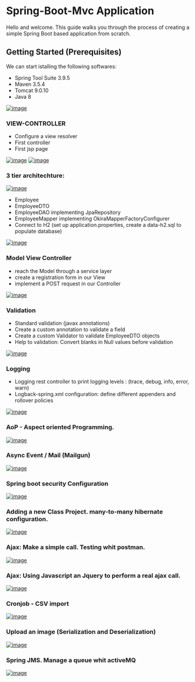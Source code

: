 # Spring-Boot-Mvc Application

Hello and welcome.
This guide walks you through the process of creating a simple Spring Boot based application from scratch. 

## Getting Started (Prerequisites)

We can start istalling the following softwares:

- Spring Tool Suite 3.9.5
- Maven 3.5.4
- Tomcat 9.0.10
- Java 8 

[![image](https://image.ibb.co/b694Op/image.png)](installation.md)
### VIEW-CONTROLLER

- Configure a view resolver
- First controller
- First jsp page

[![image](https://image.ibb.co/b694Op/image.png)](viewresolver.md)
[![image](https://image.ibb.co/c2Bxg9/springgood.png)](https://www.baeldung.com/spring-mvc-view-resolver-tutorial)


### 3 tier architechture:

[![image](https://image.ibb.co/cKBtKU/wiki.png)](https://en.wikipedia.org/wiki/Multitier_architecture#Three-tier_architecture)


- Employee
- EmployeeDTO
- EmployeeDAO implementing JpaRepository
- EmployeeMapper implementing OkiraMapperFactoryConfigurer
- Connect to H2 (set up application.properties, create a data-h2.sql to populate database)

[![image](https://image.ibb.co/b694Op/image.png)](3layers.md)

### Model View Controller

- reach the Model through a service layer
- create a registration form in our View
- implement a POST request in our Controller

[![image](https://image.ibb.co/b694Op/image.png)](registration.md)

### Validation

- Standard validation (javax annotations)
- Create a custom annotation to validate a field
- Create a custom Validator to validate EmployeeDTO objects
- Help to validation: Convert blanks in Null values before validation

[![image](https://image.ibb.co/b694Op/image.png)](validation.md)

### Logging

- Logging rest controller to print logging levels : (trace, debug, info, error, warn)
- Logback-spring.xml configuration: define different appenders and rollover policies

[![image](https://image.ibb.co/b694Op/image.png)](logging.md)

### AoP - Aspect oriented Programming.

[![image](https://image.ibb.co/b694Op/image.png)](aop.md)

### Async Event / Mail (Mailgun)

[![image](https://image.ibb.co/b694Op/image.png)](async.md)

### Spring boot security Configuration

[![image](https://image.ibb.co/b694Op/image.png)](security.md)

### Adding a new Class Project. many-to-many hibernate configuration.

[![image](https://image.ibb.co/b694Op/image.png)](m2m.md)

### Ajax: Make a simple call. Testing whit postman.

[![image](https://image.ibb.co/b694Op/image.png)](postman.md)

### Ajax: Using Javascript an Jquery to perform a real ajax call.

[![image](https://image.ibb.co/b694Op/image.png)](js.md)

### Cronjob - CSV import

[![image](https://image.ibb.co/b694Op/image.png)](cronjob.md)

### Upload an image (Serialization and Deserialization)

[![image](https://image.ibb.co/b694Op/image.png)](upload.md) 

### Spring JMS. Manage a queue whit activeMQ

[![image](https://image.ibb.co/b694Op/image.png)](jms.md)


